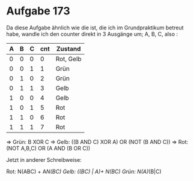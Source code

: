 # Aufgabe 173

Da diese Aufgabe ähnlich wie die ist, die ich im Grundpraktikum betreut habe, wandle ich den counter direkt in 3 Ausgänge um; A, B, C, also :

| A | B | C |cnt| Zustand   |
|---|---|---|---|-----------|
| 0 | 0 | 0 | 0 | Rot, Gelb |
| 0 | 0 | 1 | 1 | Grün      |
| 0 | 1 | 0 | 2 | Grün      |
| 0 | 1 | 1 | 3 | Gelb      |
| 1 | 0 | 0 | 4 | Gelb      |
| 1 | 0 | 1 | 5 | Rot       |
| 1 | 1 | 0 | 6 | Rot       |
| 1 | 1 | 1 | 7 | Rot       |

=> Grün: B XOR C
=> Gelb: ((B AND C) XOR A) OR (NOT (B AND C))
=> Rot: (NOT A,B,C) OR (A AND (B OR C))

Jetzt in anderer Schreibweise:

Rot: N(ABC) + A*N(BC)
Gelb: ((BC) | A)+ N(BC)
Grün: N(A)*(B|C)